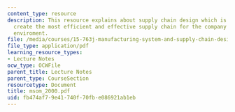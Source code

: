 ```yaml
---
content_type: resource
description: This resource explains about supply chain design which is an attemt to
  create the most efficient and effective supply chain for the company's operating
  enviroment.
file: /media/courses/15-763j-manufacturing-system-and-supply-chain-design-spring-2005/fb474af79e41740f70fbe086921ab1eb_msom_2000.pdf
file_type: application/pdf
learning_resource_types:
- Lecture Notes
ocw_type: OCWFile
parent_title: Lecture Notes
parent_type: CourseSection
resourcetype: Document
title: msom_2000.pdf
uid: fb474af7-9e41-740f-70fb-e086921ab1eb
---
```

